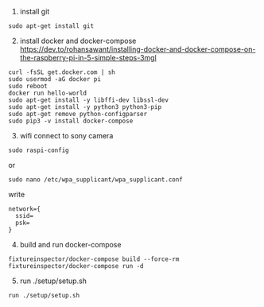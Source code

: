 1. install git
```
sudo apt-get install git
```
2. install docker and docker-compose
https://dev.to/rohansawant/installing-docker-and-docker-compose-on-the-raspberry-pi-in-5-simple-steps-3mgl
```
curl -fsSL get.docker.com | sh
sudo usermod -aG docker pi
sudo reboot
docker run hello-world
sudo apt-get install -y libffi-dev libssl-dev
sudo apt-get install -y python3 python3-pip
sudo apt-get remove python-configparser
sudo pip3 -v install docker-compose
```

3. wifi connect to sony camera
```
sudo raspi-config 
```
or
```
sudo nano /etc/wpa_supplicant/wpa_supplicant.conf
```
write
```
network={
  ssid=
  psk=
}
```

4. build and run docker-compose
```
fixtureinspector/docker-compose build --force-rm
fixtureinspector/docker-compose run -d
```

5. run ./setup/setup.sh
```
run ./setup/setup.sh
```
